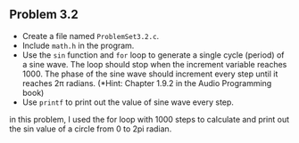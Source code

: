 ## Problem 3.2
- Create a file named `ProblemSet3.2.c`.
- Include `math.h` in the program.
- Use the `sin` function and `for` loop to generate a single cycle (period) of a sine wave. The loop should stop when the increment variable reaches 1000. The phase of the sine wave should increment every step until it reaches 2π radians. (*Hint: Chapter 1.9.2 in the Audio Programming book)
- Use `printf` to print out the value of sine wave every step.

in this problem, I used the for loop with 1000 steps to calculate and print out the sin value of a circle from 0 to 2pi radian.


